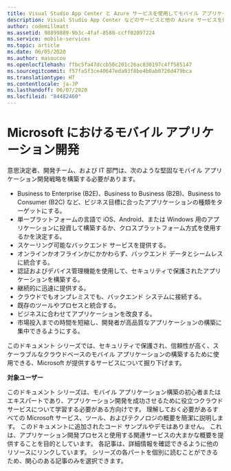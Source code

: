 ```yaml
---
title: Visual Studio App Center と Azure サービスを使用してモバイル アプリケーションを構築する
description: Visual Studio App Center などのサービスと他の Azure サービスを使用して、実際のモバイル アプリケーションを構築する方法について説明します。
author: codemillmatt
ms.assetid: 98899889-9b3c-4faf-8588-ccff02097224
ms.service: mobile-services
ms.topic: article
ms.date: 06/05/2020
ms.author: masoucou
ms.openlocfilehash: ffbc5fa47dccb50c201c26ac830197c4ff585147
ms.sourcegitcommit: f57fa5f3ce40647eda93f8be4b0ab0726d479bca
ms.translationtype: HT
ms.contentlocale: ja-JP
ms.lasthandoff: 06/07/2020
ms.locfileid: "84482460"
---
```

# <a name="mobile-application-development-in-microsoft"></a>Microsoft におけるモバイル アプリケーション開発
意思決定者、開発チーム、および IT 部門は、次のような堅固なモバイル アプリケーション開発戦略を構築する必要があります。
- Business to Enterprise (B2E)、Business to Business (B2B)、Business to Consumer (B2C) など、ビジネス目標に合ったアプリケーションの種類をターゲットにする。
- 単一プラットフォームの言語で iOS、Android、または Windows 用のアプリケーションに投資して構築するか、クロスプラットフォーム方式を使用するかを決定する。
- スケーリング可能なバックエンド サービスを提供する。
- オンラインかオフラインかにかかわらず、バックエンド データとシームレスに統合する。
- 認証およびデバイス管理機能を使用して、セキュリティで保護されたアプリケーションを構築する。
- 継続的に迅速に提供する。
- クラウドでもオンプレミスでも、バックエンド システムに接続する。
- 既存のツールやプロセスと統合する。
- ビジネスに合わせてアプリケーションを改良する。
- 市場投入までの時間を短縮し、開発者が高品質なアプリケーションの構築に集中できるようにする。

このドキュメント シリーズでは、セキュリティで保護され、信頼性が高く、スケーラブルなクラウドベースのモバイル アプリケーションの構築するために使用できる、Microsoft が提供するサービスについて掘り下げます。

**対象ユーザー**

このドキュメント シリーズは、モバイル アプリケーション構築の初心者またはエキスパートであり、アプリケーション開発を成功させるために役立つクラウド サービスについて学習する必要がある方向けです。 理解しておく必要があるすべての Microsoft サービス、ツール、およびテクノロジの概要を簡潔に説明します。 このドキュメントに追加されたコード サンプルやデモはありません。 これは、アプリケーション開発プロセスと使用する関連サービスの大まかな概要を提供することを目的としています。 各記事は、詳細情報を確認できるように他のリソースにリンクしています。 シリーズの各パートを個別に読むことができるため、関心のある記事のみを選択できます。
